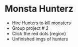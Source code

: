 # Monsta Hunterz

- Hire Hunters to kill monsters
- Group project # 2
- Click the red dots (region)
- Unfinished imgs of hunters
